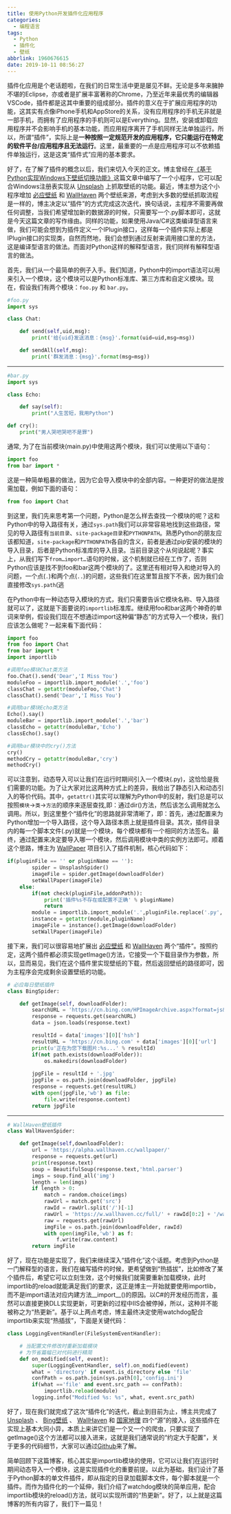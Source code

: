 ```yaml
---
title: 使用Python开发插件化应用程序
categories:
  - 编程语言
tags:
  - Python
  - 插件化
  - 壁纸
abbrlink: 1960676615
date: 2019-10-11 08:56:27
---
```

插件化应用是个老话题啦，在我们的日常生活中更是屡见不鲜。无论是多年来臃肿不堪的Eclipse，亦或者是扩展丰富著称的Chrome，乃至近年来最优秀的编辑器VSCode，插件都是这其中重要的组成部分。插件的意义在于扩展应用程序的功能，这其实有点像iPhone手机和AppStore的关系，没有应用程序的手机无非就是一部手机，而拥有了应用程序的手机则可以是Everything。显然，安装或卸载应用程序并不会影响手机的基本功能，而应用程序离开了手机同样无法单独运行。所以，所谓“插件”，实际上是**一种按照一定规范开发的应用程序，它只能运行在特定的软件平台/应用程序且无法运行**。这里，最重要的一点是应用程序可以不依赖插件单独运行，这是这类“插件式”应用的基本要求。

好了，在了解了插件的概念以后，我们来切入今天的正文。博主曾经在[《基于Python实现Windows下壁纸切换功能》](https://blog.yuanpei.me/posts/2822230423/)这篇文章中编写了一个小程序，它可以配合Windows注册表实现从 [Unsplash](https://unsplash.com/) 上抓取壁纸的功能。最近，博主想为这个小程序增加 [必应壁纸](https://cn.bing.com/?mkt=zh-CN) 和 [WallHaven](https://wallhaven.cc) 两个壁纸来源，考虑到大多数的壁纸抓取流程是一样的，博主决定以“插件”的方式完成这次迭代，换句话说，主程序不需要再做任何调整，当我们希望增加新的数据源的时候，只需要写一个.py脚本即可，这就是今天这篇文章的写作缘由。同样的功能，如果使用Java/C#这类编译型语言来做，我们可能会想到为插件定义一个IPlugin接口，这样每一个插件实际上都是IPlugin接口的实现类，自然而然地，我们会想到通过反射来调用接口里的方法，这是编译型语言的做法。而面对Python这样的解释型语言，我们同样有解释型语言的做法。

首先，我们从一个最简单的例子入手。我们知道，Python中的import语法可以用来引入一个模块，这个模块可以是Python标准库、第三方库和自定义模块。现在，假设我们有两个模块：`foo.py` 和 `bar.py`。

```Python
#foo.py
import sys

class Chat:

    def send(self,uid,msg):
        print('给{uid}发送消息：{msg}'.format(uid=uid,msg=msg))

    def sendAll(self,msg):
        print('群发消息：{msg}'.format(msg=msg))
```

---

```Python
#bar.py
import sys

class Echo:

    def say(self):
        print("人生苦短，我用Python")

def cry():
    print("男人哭吧哭吧不是罪")
```


通常, 为了在当前模块(main.py)中使用这两个模块，我们可以使用以下语句：

```Python
import foo
from bar import *
```

这是一种简单粗暴的做法，因为它会导入模块中的全部内容。一种更好的做法是按需加载，例如下面的语句：

```Python
from foo import Chat
```

到这里，我们先来思考第一个问题，Python是怎么样去查找一个模块的呢？这和Python中的导入路径有关，通过`sys.path`我们可以非常容易地找到这些路径，常见的导入路径有`当前目录`、`site-package目录`和`PYTHONPATH`。熟悉Python的朋友应该都知道，`site-package`和`PYTHONPATH`各自的含义，前者是通过pip安装的模块的导入目录，后者是Python标准库的导入目录。当前目录这个从何说起呢？事实上，从我们写下`from…import…`语句的时候，这个机制就已经在工作了，否则Python应该是找不到foo和bar这两个模块的了。这里还有相对导入和绝对导入的问题，一个点(`.`)和两个点(`..`)的问题，这些我们在这里暂且按下不表，因为我们会直接修改`sys.path`(逃

在Python中有一种动态导入模块的方式，我们只需要告诉它模块名称、导入路径就可以了，这就是下面要说的`importlib`标准库。继续用foo和bar这两个神奇的单词来举例，假设我们现在不想通过import这种偏“静态”的方式导入一个模块，我们应该怎么做呢？一起来看下面代码：

```Python
import foo
from foo import Chat
from bar import *
import importlib

#调用foo模块Chat类方法
foo.Chat().send('Dear','I Miss You')
moduleFoo = importlib.import_module('.','foo')
classChat = getattr(moduleFoo,'Chat')
classChat().send('Dear','I Miss You')

#调用bar模块Echo类方法
Echo().say()
moduleBar = importlib.import_module('.','bar')
classEcho = getattr(moduleBar,'Echo')
classEcho().say()

#调用bar模块中的cry()方法
cry()
methodCry = getattr(moduleBar,'cry')
methodCry()
```

可以注意到，动态导入可以让我们在运行时期间引入一个模块(.py)，这恰恰是我们需要的功能。为了让大家对比这两种方式上的差异，我给出了静态引入和动态引入的等价代码。其中，`getattr()`其实可以理解为Python中的反射，我们总是可以按照`模块`->`类`->`方法`的顺序来逐层查找,即：通过dir()方法，然后该怎么调用就怎么调用。所以，到这里整个“插件化”的思路就非常清晰了，即：首先，通过配置来为Python增加一个导入路径，这个导入路径本质上就是插件目录。其次，插件目录内的每一个脚本文件(.py)就是一个模块，每个模块都有一个相同的方法签名。最终，通过配置来决定要导入哪一个模块，然后调用模块中类的实例方法即可。顺着这个思路，博主为 [WallPaper](https://github.com/qinyuanpei/WallPaper) 项目引入了插件机制，核心代码如下：

```Python
if(pluginFile == '' or pluginName == ''):
        spider = UnsplashSpider()
        imageFile = spider.getImage(downloadFolder)
        setWallPaper(imageFile)
    else:
        if(not check(pluginFile,addonPath)):
            print('插件%s不存在或配置不正确' % pluginName)
            return
        module = importlib.import_module('.',pluginFile.replace('.py',''))
        instance = getattr(module,pluginName)
        imageFile = instance().getImage(downloadFolder)
        setWallPaper(imageFile)
```
接下来，我们可以很容易地扩展出 [必应壁纸](https://cn.bing.com/?mkt=zh-CN) 和 [WallHaven](https://wallhaven.cc) 两个“插件”。按照约定，这两个插件都必须实现getImage()方法，它接受一个下载目录作为参数，所以，显而易见，我们在这个插件里实现壁纸的下载，然后返回壁纸的路径即可，因为主程序会完成剩余设置壁纸的功能。

```Python
# 必应每日壁纸插件
class BingSpider:

    def getImage(self, downloadFolder):
        searchURL = 'https://cn.bing.com/HPImageArchive.aspx?format=js&idx=0&n=1&mkt=zh-CN'
        response = requests.get(searchURL)
        data = json.loads(response.text)

        resultId = data['images'][0]['hsh']
        resultURL = 'https://cn.bing.com' + data['images'][0]['url']
        print(u'正在为您下载图片:%s...' % resultId)
        if(not path.exists(downloadFolder)):
            os.makedirs(downloadFolder)
        
        jpgFile = resultId + '.jpg'
        jpgFile = os.path.join(downloadFolder, jpgFile)
        response = requests.get(resultURL)
        with open(jpgFile,'wb') as file:
            file.write(response.content)
        return jpgFile      
```

---

```Python
# WallHaven壁纸插件
class WallHavenSpider:

    def getImage(self,downloadFolder): 
        url = 'https://alpha.wallhaven.cc/wallpaper/' 
        response = requests.get(url) 
        print(response.text)
        soup = BeautifulSoup(response.text,'html.parser')
        imgs = soup.find_all('img')
        length = len(imgs)
        if length > 0:
            match = random.choice(imgs)
            rawUrl = match.get('src')
            rawId = rawUrl.split('/')[-1]
            rawUrl = 'https://w.wallhaven.cc/full/' + rawId[0:2] + '/wallhaven-' + rawId
            raw = requests.get(rawUrl) 
            imgFile = os.path.join(downloadFolder, rawId)
            with open(imgFile,'wb') as f:
                f.write(raw.content)
        return imgFile  
```

好了，现在功能是实现了，我们来继续深入“插件化”这个话题。考虑到Python是一门解释型的语言，我们在编写插件的时候，更希望做到“热插拔”，比如修改了某个插件后，希望它可以立刻生效，这个时候我们就需要重新加载模块，此时importlib的reload就能满足我们的要求，这正是博主一开始就要使用importlib，而不是import语法对应内建方法__import__()的原因。以C#的开发经历而言，虽然可以直接更换DLL实现更新，可更新的过程中IIS会被停掉，所以，这种并不能被称之为“热更新”。基于以上两点考虑，博主最终决定使用watchdog配合importlib来实现“热插拔”，下面是关键代码：
```Python
class LoggingEventHandler(FileSystemEventHandler):

    # 当配置文件修改时重新加载模块
    # 为节省篇幅已对代码进行精简
    def on_modified(self, event):
        super(LoggingEventHandler, self).on_modified(event)
        what = 'directory' if event.is_directory else 'file'
        confPath = os.path.join(sys.path[0],'config.ini')
        if(what =='file' and event.src_path == confPath):
            importlib.reload(module)
        logging.info("Modified %s: %s", what, event.src_path)
```
好了，现在我们就完成了这次“插件化”的迭代，截止到目前为止，博主共完成了 [Unsplash]() 、 [Bing壁纸]() 、 [WallHaven]() 和 [国家地理]() 四个“源”的接入，这些插件在实现上基本大同小异，本质上来讲它们是一个又一个的爬虫，只要实现了getImage()这个方法都可以接入进来，这就是我们通常说的“约定大于配置”，关于更多的代码细节，大家可以通过[Github]((https://github.com/qinyuanpei/WallPaper))来了解。

简单回顾下这篇博客，核心其实是importlib模块的使用，它可以让我们在运行时期间动态导入一个模块，这是实现插件化的重要前提。以此为基础，我们设计了基于Python脚本的单文件插件，即从指定的目录加载脚本文件，每个脚本就是一个插件。而作为插件化的一个延伸，我们介绍了watchdog模块的简单应用，配合importlib模块的reload()方法，就可以实现所谓的“热更新”。好了，以上就是这篇博客的所有内容了，我们下一篇见！















































